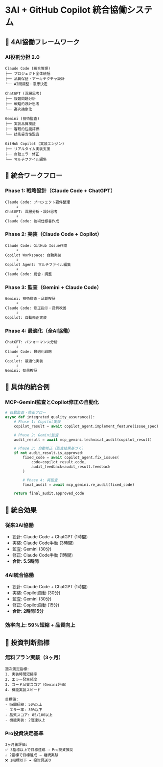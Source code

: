 # 3AI + GitHub Copilot 統合協働システム

## 🎯 4AI協働フレームワーク

### AI役割分担 2.0
```
Claude Code (統合管理)
├── プロジェクト全体統括
├── 品質保証・アーキテクチャ設計
└── AI間調整・意思決定

ChatGPT (深層思考)
├── 複雑問題分析
├── 戦略的設計思考
└── 高次抽象化

Gemini (技術監査)
├── 実装品質検証
├── 客観的性能評価
└── 技術妥当性監査

GitHub Copilot (実装エンジン)
├── リアルタイム実装支援
├── 自動エラー修正
└── マルチファイル編集
```

## 🔄 統合ワークフロー

### Phase 1: 戦略設計（Claude Code + ChatGPT）
```
Claude Code: プロジェクト要件整理
     ↓
ChatGPT: 深層分析・設計思考
     ↓
Claude Code: 技術仕様書作成
```

### Phase 2: 実装（Claude Code + Copilot）
```
Claude Code: GitHub Issue作成
     ↓
Copilot Workspace: 自動実装
     ↓
Copilot Agent: マルチファイル編集
     ↓
Claude Code: 統合・調整
```

### Phase 3: 監査（Gemini + Claude Code）
```
Gemini: 技術監査・品質検証
     ↓
Claude Code: 修正指示・品質改善
     ↓
Copilot: 自動修正実装
```

### Phase 4: 最適化（全AI協働）
```
ChatGPT: パフォーマンス分析
     ↓
Claude Code: 最適化戦略
     ↓
Copilot: 最適化実装
     ↓
Gemini: 効果検証
```

## 🚀 具体的統合例

### MCP-Gemini監査とCopilot修正の自動化

```python
# 自動監査・修正フロー
async def integrated_quality_assurance():
    # Phase 1: Copilot実装
    copilot_result = await copilot_agent.implement_feature(issue_spec)

    # Phase 2: Gemini監査
    audit_result = await mcp_gemini.technical_audit(copilot_result)

    # Phase 3: 自動修正（監査結果基づく）
    if not audit_result.is_approved:
        fixed_code = await copilot_agent.fix_issues(
            code=copilot_result.code,
            audit_feedback=audit_result.feedback
        )

        # Phase 4: 再監査
        final_audit = await mcp_gemini.re_audit(fixed_code)

    return final_audit.approved_code
```

## 💎 統合効果

### 従来3AI協働
- 設計: Claude Code + ChatGPT (1時間)
- 実装: Claude Code手動 (3時間)
- 監査: Gemini (30分)
- 修正: Claude Code手動 (1時間)
- **合計: 5.5時間**

### 4AI統合協働
- 設計: Claude Code + ChatGPT (1時間)
- 実装: Copilot自動 (30分)
- 監査: Gemini (30分)
- 修正: Copilot自動 (15分)
- **合計: 2時間15分**

### 効率向上: **59%短縮 + 品質向上**

## 🎯 投資判断指標

### 無料プラン実験（3ヶ月）
```
週次測定指標:
1. 実装時間短縮率
2. エラー発生頻度
3. コード品質スコア（Gemini評価）
4. 機能実装スピード

目標値:
- 時間短縮: 50%以上
- エラー率: 30%以下
- 品質スコア: 85/100以上
- 機能実装: 2倍速以上
```

### Pro投資決定基準
```
3ヶ月後評価:
✅ 3指標以上で目標達成 → Pro投資推奨
⚠️ 2指標で目標達成 → 継続実験
❌ 1指標以下 → 投資見送り
```
